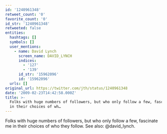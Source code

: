 ```yaml
---
id: '1240961348'
retweet_count: '0'
favorite_count: '0'
id_str: '1240961348'
retweeted: false
entities:
  hashtags: []
  symbols: []
  user_mentions:
    - name: David Lynch
      screen_name: DAVID_LYNCH
      indices:
        - '127'
        - '139'
      id_str: '15962096'
      id: '15962096'
  urls: []
original_url: https://twitter.com/jth/status/1240961348
date: '2009-02-23T14:42:58.000Z'
title: >-
  Folks with huge numbers of followers, but who only follow a few, fascinate me
  in their choices of wh…
---
```


Folks with huge numbers of followers, but who only follow a few, fascinate me in their choices of who they follow.   See also: @david_lynch.